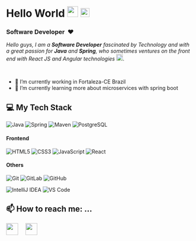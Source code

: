 # Hello World <img src="https://github.com/TheDudeThatCode/TheDudeThatCode/blob/master/Assets/Hi.gif" width="29px">  <img src="https://github.com/TheDudeThatCode/TheDudeThatCode/blob/master/Assets/Earth.gif" width="24px"> 

### Software Developer&nbsp; :heart:

<p>
  <em>
    Hello guys, I am a <b>Software Developer</b> fascinated by Technology and with a great passion for <b>Java</b> and <b>Spring</b>, who sometimes ventures on the front end with 
    React JS and Angular technologies <img src="https://github.com/TheDudeThatCode/TheDudeThatCode/blob/master/Assets/Rocket.gif" width="18px">.
  </em>  
</p>

<br/>

- 🔭 I’m currently working in Fortaleza-CE Brazil
- 🌱 I’m currently learning more about microservices with spring boot

## :computer: My Tech Stack
![Java](http://img.shields.io/badge/-Java-007396?style=flat-square&logo=java&logoColor=ffffff)
![Spring](http://img.shields.io/badge/-Spring-6DB33F?style=flat-square&logo=spring&logoColor=ffffff)
![Maven](http://img.shields.io/badge/-Maven-1565c0?style=flat-square&logo=apache-maven)
![PostgreSQL](https://img.shields.io/badge/-PostgreSQL-336791?style=flat-square&logo=postgresql)

#### Frontend
![HTML5](https://img.shields.io/badge/-HTML5-%23E44D27?style=flat-square&logo=html5&logoColor=ffffff)
![CSS3](https://img.shields.io/badge/-CSS3-%231572B6?style=flat-square&logo=css3)
![JavaScript](https://img.shields.io/badge/-JavaScript-%23F7DF1C?style=flat-square&logo=javascript&logoColor=000000&labelColor=%23F7DF1C&color=%23FFCE5A)
![React](https://img.shields.io/badge/-React-%23282C34?style=flat-square&logo=react)

#### Others

![Git](https://img.shields.io/badge/-Git-%23F05032?style=flat-square&logo=git&logoColor=%23ffffff)
![GitLab](https://img.shields.io/badge/-GitLab-FCA121?style=flat-square&logo=gitlab)
![GitHub](https://img.shields.io/badge/-GitHub-181717?style=flat-square&logo=github)

![IntelliJ IDEA](http://img.shields.io/badge/-IntelliJ%20IDEA-000000?style=flat-square&logo=intellij-idea&logoColor=ffffff)
![VS Code](http://img.shields.io/badge/-VS%20Code-007ACC?style=flat-square&logo=visual-studio-code&logoColor=ffffff)


## 📫 How to reach me: ...

<a href="https://www.linkedin.com/in/wleydson/"><img src="https://i.ibb.co/Kx2GSrT/linkedin.png" width="32px" height="32px"></a> &nbsp; &nbsp;
<a href="https://github.com/Wleydson"><img src="https://cdn.iconscout.com/icon/free/png-256/github-108-438008.png" width="32px" height="32px"></a> &nbsp; &nbsp;
